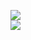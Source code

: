 [![](https://img.shields.io/badge/Made%20With-Github%20Spray-lightgrey.svg?style=for-the-badge&logo=github)](https://github.com/Annihil/github-spray#5660)  
[![](https://i.imgur.com/2DrTn0Z.gif)](https://github.com/Annihil/github-spray)